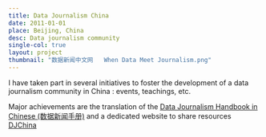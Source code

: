 ```yaml
---
title: Data Journalism China
date: 2011-01-01
place: Beijing, China
desc: Data journalism community
single-col: true
layout: project
thumbnail: "数据新闻中文网   When Data Meet Journalism.png"
---
```


I have taken part in several initiatives to foster the development of a data journalism community in China : events, teachings, etc.

Major achievements are the translation of the [Data Journalism Handbook in Chinese (数据新闻手册)](http://xiaoyongzi.github.io/web/) and a dedicated website to share resources [DJChina](http://djchina.org/)
